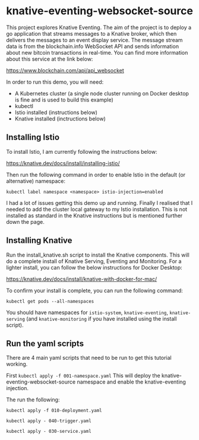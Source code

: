 # knative-eventing-websocket-source
This project explores Knative Eventing. The aim of the project is to deploy a go application that streams messages to a Knative broker, which then delivers the messages to an event display service. The message stream data is from the blockchain.info WebSocket API and sends information about new bitcoin transactions in real-time. You can find more information about this service at the link below:

https://www.blockchain.com/api/api_websocket


In order to run this demo, you will need:

- A Kubernetes cluster (a single node cluster running on Docker desktop is fine and is used to build this example)
- kubectl
- Istio installed (instructions below)
- Knative installed (inctructions below)

## Installing Istio

To install Istio, I am currently following the instructions below:

https://knative.dev/docs/install/installing-istio/

Then run the following command in order to enable Istio in the default (or alternative) namespace:

```kubectl label namespace <namespace> istio-injection=enabled```

I had a lot of issues getting this demo up and running. Finally I realised that I needed to add the cluster local gateway to my Istio installation. This is not installed as standard in the Knative instructions but is mentioned further down the page. 


## Installing Knative 

Run the install_knative.sh script to install the Knative components. This will do a complete install of Knative Serving, Eventing and Monitoring. For a lighter install, you can follow the below instructions for Docker Desktop:

https://knative.dev/docs/install/knative-with-docker-for-mac/


To confirm your install is complete, you can run the following command:

```kubectl get pods --all-namespaces```

You should have namespaces for ```istio-system```, ```knative-eventing```, ```knative-serving``` (and ```knative-monitoring``` if you have installed using the install script).

## Run the yaml scripts

There are 4 main yaml scripts that need to be run to get this tutorial working. 

First ```kubectl apply -f 001-namespace.yaml``` This will deploy the knative-eventing-websocket-source namespace and enable the knative-eventing injection. 

The run the following:

```kubectl apply -f 010-deployment.yaml```

```kubectl apply - 040-trigger.yaml```

```kubectl apply - 030-service.yaml```

